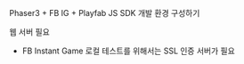 Phaser3 + FB IG + Playfab JS SDK 개발 환경 구성하기

웹 서버 필요

+ FB Instant Game 로컬 테스트를 위해서는 SSL 인증 서버가 필요

